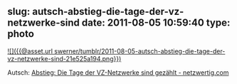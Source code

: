 slug: autsch-abstieg-die-tage-der-vz-netzwerke-sind
date: 2011-08-05 10:59:40
type: photo
---

[![]({{@asset.url swerner/tumblr/2011-08-05-autsch-abstieg-die-tage-der-vz-netzwerke-sind-21e525a194.png}})](http://netzwertig.com/2011/08/04/abstieg-die-tage-der-vz-netzwerke-sind-gezahlt/)

Autsch: [Abstieg: Die Tage der VZ-Netzwerke sind gezählt - netzwertig.com](http://netzwertig.com/2011/08/04/abstieg-die-tage-der-vz-netzwerke-sind-gezahlt/)
